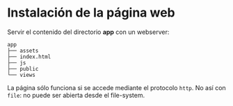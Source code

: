 # Instalación de la página web

Servir el contenido del directorio **app** con un webserver:

    app
    ├── assets
    ├── index.html
    ├── js
    ├── public
    └── views

La página sólo funciona si se accede mediante el protocolo `http`.
No así con `file`: no puede ser abierta desde el file-system.
